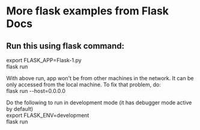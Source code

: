 # More flask examples from Flask Docs

## Run this using flask command:   
export FLASK_APP=Flask-1.py   
flask run   
   
With above run, app won't be from other machines in the network. It can be only accessed from the local machine. To fix that problem, do:   
flask run --host=0.0.0.0
   
Do the following to run in development mode (it has debugger mode active by default)   
export FLASK_ENV=development   
flask run   